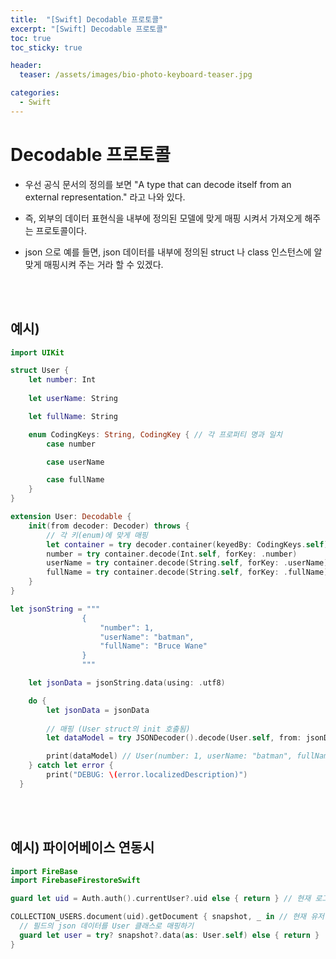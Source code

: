 ```yaml
---
title:  "[Swift] Decodable 프로토콜"
excerpt: "[Swift] Decodable 프로토콜"
toc: true
toc_sticky: true

header:
  teaser: /assets/images/bio-photo-keyboard-teaser.jpg

categories:
  - Swift
---
```

# Decodable 프로토콜
- 우선 공식 문서의 정의를 보면 "A type that can decode itself from an external representation." 라고 나와 있다.

- 즉, 외부의 데이터 표현식을 내부에 정의된 모델에 맞게 매핑 시켜서 가져오게 해주는 프로토콜이다.

- json 으로 예를 들면, json 데이터를 내부에 정의된 struct 나 class 인스턴스에 알맞게 매핑시켜 주는 거라 할 수 있겠다.

<br>
<br>

## 예시) 

```swift
import UIKit

struct User {
    let number: Int
    
    let userName: String

    let fullName: String

    enum CodingKeys: String, CodingKey { // 각 프로퍼티 명과 일치
        case number

        case userName

        case fullName
    }
}

extension User: Decodable {
    init(from decoder: Decoder) throws {
        // 각 키(enum)에 맞게 매핑
        let container = try decoder.container(keyedBy: CodingKeys.self)
        number = try container.decode(Int.self, forKey: .number)
        userName = try container.decode(String.self, forKey: .userName)
        fullName = try container.decode(String.self, forKey: .fullName)
    }
}

let jsonString = """
                {
                    "number": 1,
                    "userName": "batman",
                    "fullName": "Bruce Wane"
                }
                """

    let jsonData = jsonString.data(using: .utf8)

    do {
        let jsonData = jsonData
        
        // 매핑 (User struct의 init 호출됨)
        let dataModel = try JSONDecoder().decode(User.self, from: jsonData!)

        print(dataModel) // User(number: 1, userName: "batman", fullName: "Bruce Wane") 출력
    } catch let error {
        print("DEBUG: \(error.localizedDescription)")
  }

```

<br>
<br>

## 예시) 파이어베이스 연동시

```swift
import FireBase
import FirebaseFirestoreSwift

guard let uid = Auth.auth().currentUser?.uid else { return } // 현재 로그인 유저의 id를 가져오기

COLLECTION_USERS.document(uid).getDocument { snapshot, _ in // 현재 유저 id를 가지는 필드들 가져오기
  // 필드의 json 데이터를 User 클래스로 매핑하기
  guard let user = try? snapshot?.data(as: User.self) else { return }
}
```
